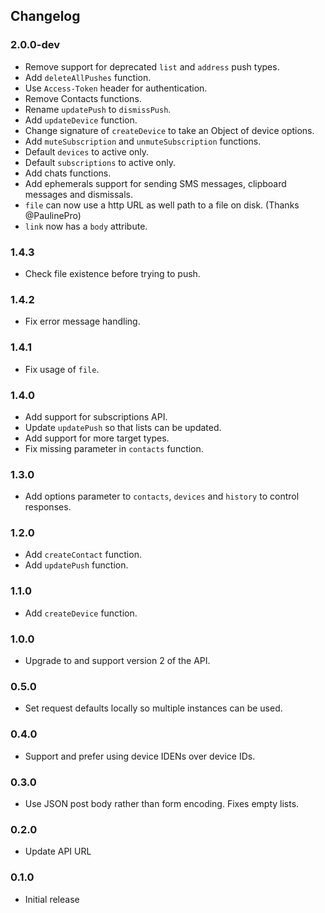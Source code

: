 ## Changelog

### 2.0.0-dev

- Remove support for deprecated `list` and `address` push types.
- Add `deleteAllPushes` function.
- Use `Access-Token` header for authentication.
- Remove Contacts functions.
- Rename `updatePush` to `dismissPush`.
- Add `updateDevice` function.
- Change signature of `createDevice` to take an Object of device options.
- Add `muteSubscription` and `unmuteSubscription` functions.
- Default `devices` to active only.
- Default `subscriptions` to active only.
- Add chats functions.
- Add ephemerals support for sending SMS messages, clipboard messages and dismissals.
- `file` can now use a http URL as well path to a file on disk. (Thanks @PaulinePro)
- `link` now has a `body` attribute.

### 1.4.3

- Check file existence before trying to push.

### 1.4.2

- Fix error message handling.

### 1.4.1

- Fix usage of `file`.

### 1.4.0

- Add support for subscriptions API.
- Update `updatePush` so that lists can be updated.
- Add support for more target types.
- Fix missing parameter in `contacts` function.

### 1.3.0

- Add options parameter to `contacts`, `devices` and `history` to control responses.

### 1.2.0

- Add `createContact` function.
- Add `updatePush` function.

### 1.1.0

- Add `createDevice` function.

### 1.0.0

- Upgrade to and support version 2 of the API.

### 0.5.0

- Set request defaults locally so multiple instances can be used.

### 0.4.0

- Support and prefer using device IDENs over device IDs.

### 0.3.0

- Use JSON post body rather than form encoding. Fixes empty lists.

### 0.2.0

- Update API URL

### 0.1.0

- Initial release
